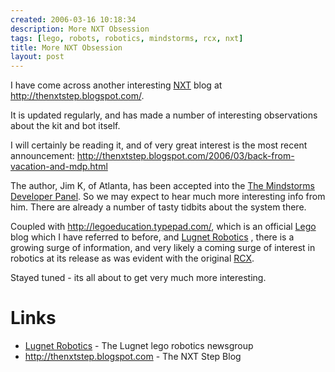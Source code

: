 ```yaml
---
created: 2006-03-16 10:18:34
description: More NXT Obsession
tags: [lego, robots, robotics, mindstorms, rcx, nxt]
title: More NXT Obsession
layout: post
---
```

I have come across another interesting [NXT](/wiki/nxt "Legos NeXT generation robotics kit") blog at <a href="http://thenxtstep.blogspot.com/">http://thenxtstep.blogspot.com/</a>.

It is updated regularly, and has made a number of interesting observations about the kit and bot itself.

I will certainly be reading it, and of very great interest is the most recent announcement: <a href="http://thenxtstep.blogspot.com/2006/03/back-from-vacation-and-mdp.html">http://thenxtstep.blogspot.com/2006/03/back-from-vacation-and-mdp.html</a>

The author, Jim K, of Atlanta, has been accepted into the [The Mindstorms Developer Panel](/wiki/mdp). So we may expect to hear much more interesting info from him. There are already a number of tasty tidbits about the system there.

Coupled with <a href="http://legoeducation.typepad.com/">http://legoeducation.typepad.com/</a>, which is an official [Lego](/wiki/lego "The best known construction toy") blog which I have referred to before, and <a href="http://news.lugnet.com/robotics">Lugnet Robotics</a> , there is a growing surge of information, and very likely a coming surge of interest in robotics at its release as was evident with the original [RCX](/wiki/rcx "The Lego Robot Command Explorer").

Stayed tuned - its all about to get very much more interesting.

# Links

* <a href="http://news.lugnet.com/robotics">Lugnet Robotics</a> - The Lugnet lego robotics newsgroup
* <a href="http://thenxtstep.blogspot.com">http://thenxtstep.blogspot.com</a> - The NXT Step Blog
